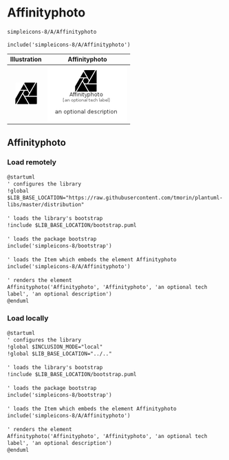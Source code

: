 # Affinityphoto


```text
simpleicons-8/A/Affinityphoto
```

```text
include('simpleicons-8/A/Affinityphoto')
```



| Illustration | Affinityphoto |
| :---: | :---: |
| ![illustration for Illustration](../../simpleicons-8/A/Affinityphoto.png) | ![illustration for Affinityphoto](../../simpleicons-8/A/Affinityphoto.Local.png) |




## Affinityphoto

### Load remotely
```plantuml
@startuml
' configures the library
!global $LIB_BASE_LOCATION="https://raw.githubusercontent.com/tmorin/plantuml-libs/master/distribution"

' loads the library's bootstrap
!include $LIB_BASE_LOCATION/bootstrap.puml

' loads the package bootstrap
include('simpleicons-8/bootstrap')

' loads the Item which embeds the element Affinityphoto
include('simpleicons-8/A/Affinityphoto')

' renders the element
Affinityphoto('Affinityphoto', 'Affinityphoto', 'an optional tech label', 'an optional description')
@enduml
```

### Load locally
```plantuml
@startuml
' configures the library
!global $INCLUSION_MODE="local"
!global $LIB_BASE_LOCATION="../.."

' loads the library's bootstrap
!include $LIB_BASE_LOCATION/bootstrap.puml

' loads the package bootstrap
include('simpleicons-8/bootstrap')

' loads the Item which embeds the element Affinityphoto
include('simpleicons-8/A/Affinityphoto')

' renders the element
Affinityphoto('Affinityphoto', 'Affinityphoto', 'an optional tech label', 'an optional description')
@enduml
```

